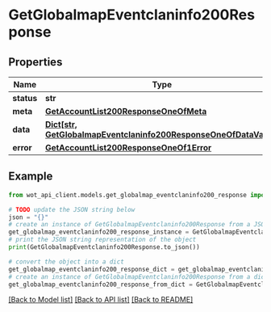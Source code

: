 # GetGlobalmapEventclaninfo200Response


## Properties

Name | Type | Description | Notes
------------ | ------------- | ------------- | -------------
**status** | **str** |  | 
**meta** | [**GetAccountList200ResponseOneOfMeta**](GetAccountList200ResponseOneOfMeta.md) |  | 
**data** | [**Dict[str, GetGlobalmapEventclaninfo200ResponseOneOfDataValue]**](GetGlobalmapEventclaninfo200ResponseOneOfDataValue.md) |  | 
**error** | [**GetAccountList200ResponseOneOf1Error**](GetAccountList200ResponseOneOf1Error.md) |  | 

## Example

```python
from wot_api_client.models.get_globalmap_eventclaninfo200_response import GetGlobalmapEventclaninfo200Response

# TODO update the JSON string below
json = "{}"
# create an instance of GetGlobalmapEventclaninfo200Response from a JSON string
get_globalmap_eventclaninfo200_response_instance = GetGlobalmapEventclaninfo200Response.from_json(json)
# print the JSON string representation of the object
print(GetGlobalmapEventclaninfo200Response.to_json())

# convert the object into a dict
get_globalmap_eventclaninfo200_response_dict = get_globalmap_eventclaninfo200_response_instance.to_dict()
# create an instance of GetGlobalmapEventclaninfo200Response from a dict
get_globalmap_eventclaninfo200_response_from_dict = GetGlobalmapEventclaninfo200Response.from_dict(get_globalmap_eventclaninfo200_response_dict)
```
[[Back to Model list]](../README.md#documentation-for-models) [[Back to API list]](../README.md#documentation-for-api-endpoints) [[Back to README]](../README.md)


